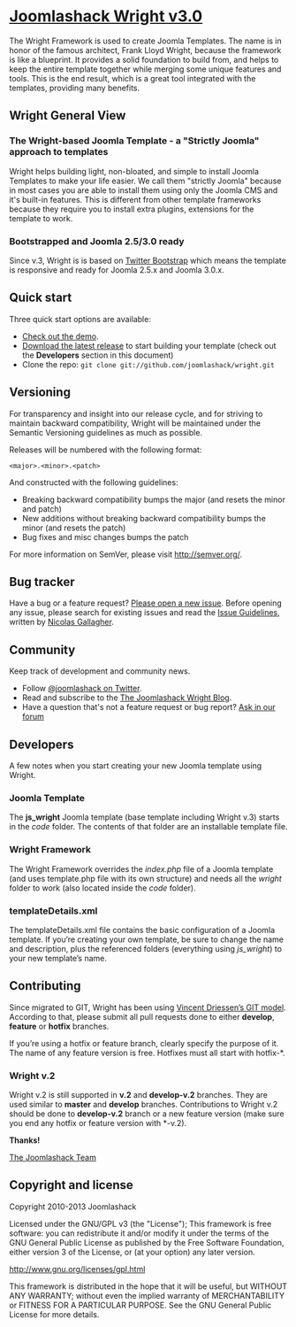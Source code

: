 # [Joomlashack Wright v3.0](http://wright.joomlashack.com)

The Wright Framework is used to create Joomla Templates.  The name is in honor of the famous architect, Frank Lloyd Wright, because the framework is like a blueprint.   It provides a solid foundation to build from, and helps to keep the entire template together while merging some unique features and tools.  This is the end result, which is a great tool integrated with the templates, providing many benefits.

## Wright General View

### The Wright-based Joomla Template - a "Strictly Joomla" approach to templates

Wright helps building light, non-bloated, and simple to install Joomla Templates to make your life easier.  We call them "strictly Joomla" because in most cases you are able to install them using only the Joomla CMS and it's built-in features.  This is different from other template frameworks because they require you to install extra plugins, extensions for the template to work.


### Bootstrapped and Joomla 2.5/3.0 ready

Since v.3, Wright is is based on [Twitter Bootstrap](http://twitter.github.com/bootstrap/) which means the template is responsive and ready for Joomla 2.5.x and Joomla 3.0.x.


## Quick start

Three quick start options are available:

* [Check out the demo](http://wright.joomlashack.com/demo).
* [Download the latest release](http://wright.joomlashack.com/download) to start building your template (check out the **Developers** section in this document)
* Clone the repo: `git clone git://github.com/joomlashack/wright.git`


## Versioning

For transparency and insight into our release cycle, and for striving to maintain backward compatibility, Wright will be maintained under the Semantic Versioning guidelines as much as possible.

Releases will be numbered with the following format:

`<major>.<minor>.<patch>`

And constructed with the following guidelines:

* Breaking backward compatibility bumps the major (and resets the minor and patch)
* New additions without breaking backward compatibility bumps the minor (and resets the patch)
* Bug fixes and misc changes bumps the patch

For more information on SemVer, please visit http://semver.org/.


## Bug tracker

Have a bug or a feature request? [Please open a new issue](https://github.com/joomlashack/wright/issues?state=open). Before opening any issue, please search for existing issues and read the [Issue Guidelines](https://github.com/necolas/issue-guidelines), written by [Nicolas Gallagher](https://github.com/necolas/).


## Community

Keep track of development and community news.

* Follow [@joomlashack on Twitter](http://twitter.com/joomlashack).
* Read and subscribe to the [The Joomlashack Wright Blog](http://www.joomlashack.com/blog/wright-template-framework).
* Have a question that's not a feature request or bug report? [Ask in our forum](https://help.joomlashack.com/categories/20059413-Wright-Joomla-Template-Framework)



## Developers

A few notes when you start creating your new Joomla template using Wright.

### Joomla Template

The **js_wright** Joomla template (base template including Wright v.3) starts in the *code* folder.  The contents of that folder are an installable template file.

### Wright Framework

The Wright Framework overrides the *index.php* file of a Joomla template (and uses template.php file with its own structure) and needs all the *wright* folder to work (also located inside the *code* folder).

### templateDetails.xml

The templateDetails.xml file contains the basic configuration of a Joomla template.  If you’re creating your own template, be sure to change the name and description, plus the referenced folders (everything using *js_wright*) to your new template’s name.

## Contributing

Since migrated to GIT, Wright has been using [Vincent Driessen’s GIT model](http://nvie.com/posts/a-successful-git-branching-model/). According to that, please submit all pull requests done to either **develop**, **feature** or **hotfix** branches.

If you’re using a hotfix or feature branch, clearly specify the purpose of it.  The name of any feature version is free.  Hotfixes must all start with hotfix-*. 


### Wright v.2

Wright v.2 is still supported in **v.2** and **develop-v.2** branches.  They are used similar to **master** and **develop** branches.  Contributions to Wright v.2 should be done to **develop-v.2** branch or a new feature version (make sure you end any hotfix or feature version with *-v.2).


**Thanks!**

[The Joomlashack Team](http://www.joomlashack.com/about-joomlashack)


## Copyright and license

Copyright 2010-2013 Joomlashack

Licensed under the GNU/GPL v3 (the "License");
This framework is free software: you can redistribute it and/or modify it under the terms of the GNU General Public License as published by the Free Software Foundation, either version 3 of the License, or (at your option) any later version.  

http://www.gnu.org/licenses/gpl.html

This framework is distributed in the hope that it will be useful, but WITHOUT ANY WARRANTY; without even the implied warranty of MERCHANTABILITY or FITNESS FOR A PARTICULAR PURPOSE.  See the GNU General Public License for more details.